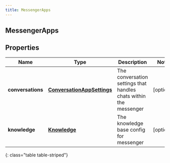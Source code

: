 ```yaml
---
title: MessengerApps
---
```

## MessengerApps


## Properties

| Name | Type | Description | Notes |
| ------------ | ------------- | ------------- | ------------- |
| **conversations** | <!----><!---->[**ConversationAppSettings**](ConversationAppSettings.html)<!----> | The conversation settings that handles chats within the messenger |  [optional] |
| **knowledge** | <!----><!---->[**Knowledge**](Knowledge.html)<!----> | The knowledge base config for messenger |  [optional] |
{: class="table table-striped"}



